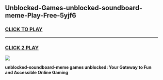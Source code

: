 
## Unblocked-Games-unblocked-soundboard-meme-Play-Free-5yjf6
<h3>
<a href="https://premium76.site?title=unblocked-soundboard-meme&ref=18A1">CLICK TO PLAY</a></h3>
<hr>

<h3>
<a href="https://premium76.site?title=unblocked-soundboard-meme&ref=18A1">CLICK 2 PLAY</a>
  
</h3>

<a href="https://premium76.site?title=unblocked-soundboard-meme&ref=18A1"><img src="https://clearcache.store/games.png"></a>


**unblocked-soundboard-meme games unblocked: Your Gateway to Fun and Accessible Online Gaming**
